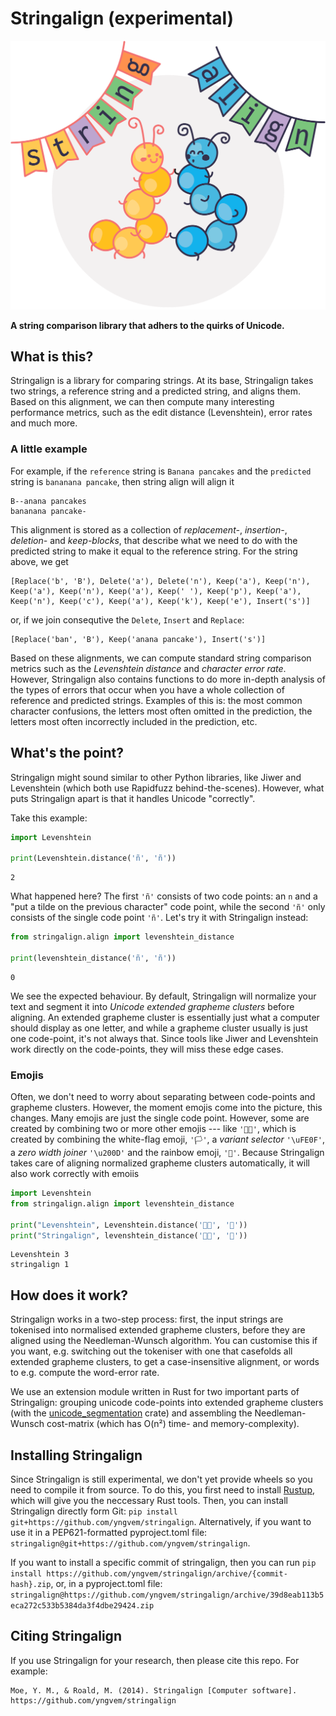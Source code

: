 # Stringalign (experimental)

<img src="https://raw.githubusercontent.com/yngvem/stringalign/refs/heads/main/assets/logo_flat.svg" width="600px" alt="Two cute caterpillars dancing under bunting with the letters 'STRING ALIGN'" role="img"/>

**A string comparison library that adhers to the quirks of Unicode.**

## What is this?

Stringalign is a library for comparing strings.
At its base, Stringalign takes two strings, a reference string and a predicted string, and aligns them.
Based on this alignment, we can then compute many interesting performance metrics, such as the edit distance (Levenshtein), error rates and much more.

### A little example

For example, if the `reference` string is `Banana pancakes` and the `predicted` string is `bananana pancake`, then string align will align it

```raw
B--anana pancakes
bananana pancake-
```

This alignment is stored as a collection of *replacement-*, *insertion-*, *deletion-* and *keep-blocks*, that describe what we need to do with the predicted string to make it equal to the reference string. For the string above, we get

```raw
[Replace('b', 'B'), Delete('a'), Delete('n'), Keep('a'), Keep('n'), Keep('a'), Keep('n'), Keep('a'), Keep(' '), Keep('p'), Keep('a'), Keep('n'), Keep('c'), Keep('a'), Keep('k'), Keep('e'), Insert('s')]
```

or, if we join consequtive the `Delete`, `Insert` and `Replace`:

```raw
[Replace('ban', 'B'), Keep('anana pancake'), Insert('s')]
```

Based on these alignments, we can compute standard string comparison metrics such as the *Levenshtein distance* and *character error rate*.
However, Stringalign also contains functions to do more in-depth analysis of the types of errors that occur when you have a whole collection of reference and predicted strings.
Examples of this is: the most common character confusions, the letters most often omitted in the prediction, the letters most often incorrectly included in the prediction, etc.

## What's the point?

Stringalign might sound similar to other Python libraries, like Jiwer and Levenshtein (which both use Rapidfuzz behind-the-scenes).
However, what puts Stringalign apart is that it handles Unicode "correctly".

Take this example:

```python
import Levenshtein

print(Levenshtein.distance('ñ', 'ñ'))
```

```raw
2
```

What happened here?
The first `'ñ'` consists of two code points: an `n` and a "put a tilde on the previous character" code point, while the second `'ñ'` only consists of the single code point `'ñ'`.
Let's try it with Stringalign instead:

```python
from stringalign.align import levenshtein_distance

print(levenshtein_distance('ñ', 'ñ'))
```

```raw
0
```

We see the expected behaviour.
By default, Stringalign will normalize your text and segment it into *Unicode extended grapheme clusters* before aligning.
An extended grapheme cluster is essentially just what a computer should display as one letter, and while a grapheme cluster usually is just one code-point, it's not always that.
Since tools like Jiwer and Levenshtein work directly on the code-points, they will miss these edge cases.

### Emojis

Often, we don't need to worry about separating between code-points and grapheme clusters.
However, the moment emojis come into the picture, this changes.
Many emojis are just the single code point.
However, some are created by combining two or more other emojis --- like `'🏳️‍🌈'`, which is created by combining the white-flag emoji, `'🏳'`, a *variant selector* `'\uFE0F'`, a *zero width joiner* `'\u200D'` and the rainbow emoji, `'🌈'`.
Because Stringalign takes care of aligning normalized grapheme clusters automatically, it will also work correctly with emoiis

```python
import Levenshtein
from stringalign.align import levenshtein_distance

print("Levenshtein", Levenshtein.distance('🏳️‍🌈', '🌈'))
print("Stringalign", levenshtein_distance('🏳️‍🌈', '🌈'))
```

```raw
Levenshtein 3
stringalign 1
```

## How does it work?

Stringalign works in a two-step process: first, the input strings are tokenised into normalised extended grapheme clusters, before they are aligned using the Needleman-Wunsch algorithm.
You can customise this if you want, e.g. switching out the tokeniser with one that casefolds all extended grapheme clusters, to get a case-insensitive alignment, or words to e.g. compute the word-error rate.

We use an extension module written in Rust for two important parts of Stringalign: grouping unicode code-points into extended grapheme clusters (with the [unicode_segmentation](https://docs.rs/unicode-segmentation/latest/unicode_segmentation/index.html) crate) and assembling the Needleman-Wunsch cost-matrix (which has O(n²) time- and memory-complexity).

## Installing Stringalign

Since Stringalign is still experimental, we don't yet provide wheels so you need to compile it from source.
To do this, you first need to install [Rustup](https://rustup.rs/), which will give you the neccessary Rust tools.
Then, you can install Stringalign directly form Git: `pip install git+https://github.com/yngvem/stringalign`.
Alternatively, if you want to use it in a PEP621-formatted pyproject.toml file: `stringalign@git+https://github.com/yngvem/stringalign`.

If you want to install a specific commit of stringalign, then you can run `pip install https://github.com/yngvem/stringalign/archive/{commit-hash}.zip`, or, in a pyproject.toml file: `stringalign@https://github.com/yngvem/stringalign/archive/39d8eab113b5eca272c533b5384da3f4dbe29424.zip`

## Citing Stringalign

If you use Stringalign for your research, then please cite this repo. For example:

```
Moe, Y. M., & Roald, M. (2014). Stringalign [Computer software]. https://github.com/yngvem/stringalign
```
